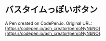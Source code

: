 # バスタイムっぽいボタン

A Pen created on CodePen.io. Original URL: [https://codepen.io/ash_creator/pen/oNyNbNO](https://codepen.io/ash_creator/pen/oNyNbNO).


